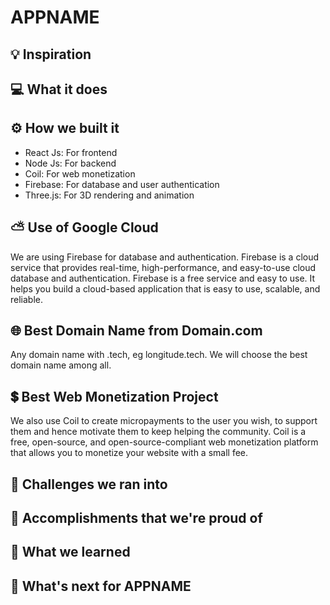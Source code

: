 # APPNAME

## 💡 Inspiration

## 💻 What it does

## ⚙️ How we built it

- React Js: For frontend
- Node Js: For backend
- Coil: For web monetization
- Firebase: For database and user authentication
- Three.js: For 3D rendering and animation

## ⛅ Use of Google Cloud

We are using Firebase for database and authentication. Firebase is a cloud service that provides real-time, high-performance, and easy-to-use cloud database and authentication. Firebase is a free service and easy to use. It helps you build a cloud-based application that is easy to use, scalable, and reliable.

## 🌐 Best Domain Name from Domain.com

Any domain name with .tech, eg longitude.tech. We will choose the best domain name among all.

## 💲 Best Web Monetization Project

We also use Coil to create micropayments to the user you wish, to support them and hence motivate them to keep helping the community. Coil is a free, open-source, and open-source-compliant web monetization platform that allows you to monetize your website with a small fee.

## 🧠 Challenges we ran into

## 🏅 Accomplishments that we're proud of

## 📖 What we learned

## 🚀 What's next for APPNAME

